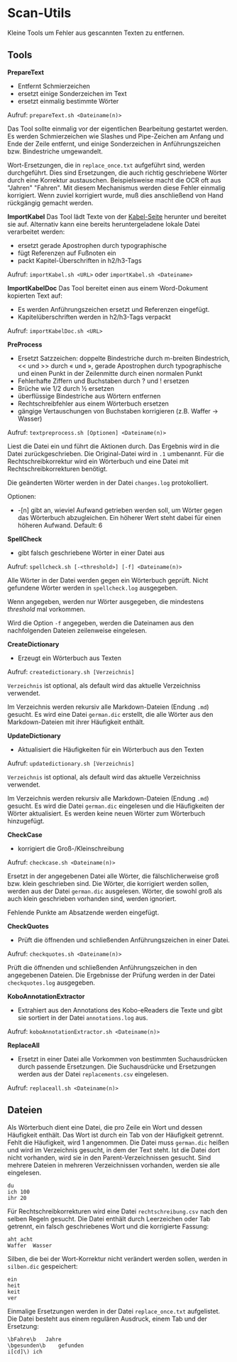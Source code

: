 Scan-Utils
==========

Kleine Tools um Fehler aus gescannten Texten zu entfernen.

Tools
-----

__PrepareText__
* Entfernt Schmierzeichen
* ersetzt einige Sonderzeichen im Text
* ersetzt einmalig bestimmte Wörter

Aufruf: `prepareText.sh <Dateiname(n)>`

Das Tool sollte einmalig vor der eigentlichen Bearbeitung gestartet werden.
Es werden Schmierzeichen wie Slashes und Pipe-Zeichen am Anfang und Ende der
Zeile entfernt, und einige Sonderzeichen in Anführungszeichen bzw. Bindestriche
umgewandelt.

Wort-Ersetzungen, die in `replace_once.txt` aufgeführt sind, werden durchgeführt.
Dies sind Ersetzungen, die auch richtig geschriebene Wörter durch eine Korrektur
austauschen. Beispielsweise macht die OCR oft aus "Jahren" "Fahren". Mit diesem
Mechanismus werden diese Fehler einmalig korrigiert. Wenn zuviel korrigiert wurde,
muß dies anschließend von Hand rückgängig gemacht werden.

__ImportKabel__
Das Tool lädt Texte von der <a href="https://www.walther-kabel.de/">Kabel-Seite</a>
herunter und bereitet sie auf. Alternativ kann eine bereits heruntergeladene lokale Datei
verarbeitet werden:

* ersetzt gerade Apostrophen durch typographische
* fügt Referenzen auf Fußnoten ein
* packt Kapitel-Überschriften in h2/h3-Tags

Aufruf: `importKabel.sh <URL>` oder `importKabel.sh <Dateiname>`

__ImportKabelDoc__
Das Tool bereitet einen aus einem Word-Dokument kopierten Text auf:

 * Es werden Anführungszeichen ersetzt und Referenzen eingefügt.
 * Kapitelüberschriften werden in h2/h3-Tags verpackt

Aufruf: `importKabelDoc.sh <URL>`

__PreProcess__
* Ersetzt Satzzeichen: doppelte Bindestriche durch m-breiten Bindestrich,
  << und >> durch « und », gerade Apostrophen durch typographische und
  einen Punkt in der Zeilenmitte durch einen normalen Punkt
* Fehlerhafte Ziffern und Buchstaben durch ? und ! ersetzen
* Brüche wie 1/2 durch ½ ersetzen
* überflüssige Bindestriche aus Wörtern entfernen
* Rechtschreibfehler aus einem Wörterbuch ersetzen
* gängige Vertauschungen von Buchstaben korrigieren (z.B. Waffer -> Wasser)

Aufruf: `textpreprocess.sh [Optionen] <Dateiname(n)>`

Liest die Datei ein und führt die Aktionen durch. Das Ergebnis wird in die
Datei zurückgeschrieben. Die Original-Datei wird in `.1` umbenannt. Für die
Rechtschreibkorrektur wird ein Wörterbuch und eine Datei mit
Rechtschreibkorrekturen benötigt.

Die geänderten Wörter werden in der Datei `changes.log` protokolliert.

Optionen:
* -[n] gibt an, wieviel Aufwand getrieben werden soll, um Wörter gegen das Wörterbuch
  abzugleichen. Ein höherer Wert steht dabei für einen höheren Aufwand. Default: 6

__SpellCheck__
* gibt falsch geschriebene Wörter in einer Datei aus

Aufruf: `spellcheck.sh [-<threshold>] [-f] <Dateiname(n)>`

Alle Wörter in der Datei werden gegen ein Wörterbuch geprüft. Nicht gefundene
Wörter werden in `spellcheck.log` ausgegeben.

Wenn angegeben, werden nur Wörter ausgegeben, die mindestens *threshold* mal
vorkommen.

Wird die Option `-f` angegeben, werden die Dateinamen aus den nachfolgenden
Dateien zeilenweise eingelesen.

__CreateDictionary__
* Erzeugt ein Wörterbuch aus Texten

Aufruf: `createdictionary.sh [Verzeichnis]`

`Verzeichnis` ist optional, als default wird das aktuelle Verzeichniss
verwendet.

Im Verzeichnis werden rekursiv alle Markdown-Dateien (Endung `.md`) gesucht. Es
wird eine Datei `german.dic` erstellt, die alle Wörter aus den Markdown-Dateien
mit ihrer Häufigkeit enthält.

__UpdateDictionary__
* Aktualisiert die Häufigkeiten für ein Wörterbuch aus den Texten

Aufruf: `updatedictionary.sh [Verzeichnis]`

`Verzeichnis` ist optional, als default wird das aktuelle Verzeichniss
verwendet.

Im Verzeichnis werden rekursiv alle Markdown-Dateien (Endung `.md`) gesucht. Es
wird die Datei `german.dic` eingelesen und die Häufigkeiten der Wörter aktualisiert.
Es werden keine neuen Wörter zum Wörterbuch hinzugefügt.

__CheckCase__
* korrigiert die Groß-/Kleinschreibung

Aufruf: `checkcase.sh <Dateiname(n)>`

Ersetzt in der angegebenen Datei alle Wörter, die fälschlicherweise groß bzw.
klein geschrieben sind. Die Wörter, die korrigiert werden sollen, werden aus
der Datei `german.dic` ausgelesen. Wörter, die sowohl groß als auch klein
geschrieben vorhanden sind, werden ignoriert.

Fehlende Punkte am Absatzende werden eingefügt.

__CheckQuotes__
* Prüft die öffnenden und schließenden Anführungszeichen in einer Datei.

Aufruf: `checkquotes.sh <Dateiname(n)>`

Prüft die öffnenden und schließenden Anführungszeichen in den angegebenen Dateien.
Die Ergebnisse der Prüfung werden in der Datei `checkquotes.log` ausgegeben.

__KoboAnnotationExtractor__
* Extrahiert aus den Annotations des Kobo-eReaders die Texte und gibt sie sortiert
in der Datei `annotations.log` aus.

Aufruf: `koboAnnotationExtractor.sh <Dateiname(n)>`

__ReplaceAll__
* Ersetzt in einer Datei alle Vorkommen von bestimmten Suchausdrücken durch passende Ersetzungen.
  Die Suchausdrücke und Ersetzungen werden aus der Datei `replacements.csv` eingelesen.

Aufruf: `replaceall.sh <Dateiname(n)>`

Dateien
-------

Als Wörterbuch dient eine Datei, die pro Zeile ein Wort und dessen Häufigkeit enthält.
Das Wort ist durch ein Tab von der Häufigkeit getrennt. Fehlt die Häufigkeit, wird 1 angenommen.
Die Datei muss `german.dic` heißen und wird im Verzeichnis gesucht, in dem der Text steht. Ist
die Datei dort nicht vorhanden, wird sie in den Parent-Verzeichnissen gesucht.
Sind mehrere Dateien in mehreren Verzeichnissen vorhanden, werden sie alle eingelesen.

    du
    ich	100
    ihr	20

Für Rechtschreibkorrekturen wird eine Datei `rechtschreibung.csv` nach den
selben Regeln gesucht. Die Datei enthält durch Leerzeichen oder Tab getrennt,
ein falsch geschriebenes Wort und die korrigierte Fassung:

    aht	acht
    Waffer	Wasser

Silben, die bei der Wort-Korrektur nicht verändert werden sollen, werden in
`silben.dic` gespeichert:

    ein
    heit
    keit
    ver

Einmalige Ersetzungen werden in der Datei `replace_once.txt` aufgelistet.
Die Datei besteht aus einem regulären Ausdruck, einem Tab und der Ersetzung:

    \bFahre\b	Jahre
    \bgesunden\b	gefunden
    i[cd]\)	ich
